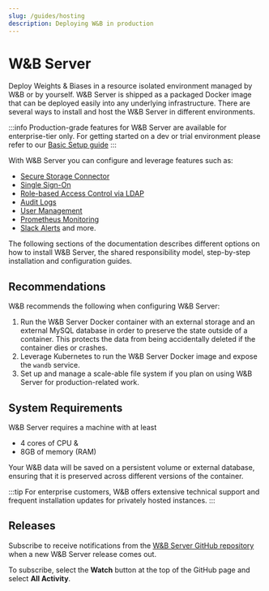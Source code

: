 ```yaml
---
slug: /guides/hosting
description: Deploying W&B in production
---
```


# W&B Server

Deploy Weights & Biases in a resource isolated environment managed by W&B or by yourself. W&B Server is shipped as a packaged Docker image that can be deployed easily into any underlying infrastructure. There are several ways to install and host the W&B Server in different environments.

:::info
Production-grade features for W&B Server are available for enterprise-tier only.
For getting started on a dev or trial environment please refer to our [Basic Setup guide](/guides/hosting/how-to-guides/basic-setup)
:::

With W&B Server you can configure and leverage features such as:

- [Secure Storage Connector](/guides/hosting/secure-storage-connector)
- [Single Sign-On](/guides/hosting/sso)
- [Role-based Access Control via LDAP](/guides/hosting/ldap)
- [Audit Logs](/guides/hosting/audit-logging)
- [User Management](/guides/hosting/manage-users)
- [Prometheus Monitoring](/guides/hosting/prometheus-logging)
- [Slack Alerts](/guides/hosting/slack-alerts) and more.

The following sections of the documentation describes different options on how to install W&B Server, the shared responsibility model, step-by-step installation and configuration guides.

## Recommendations

W&B recommends the following when configuring W&B Server:

1. Run the W&B Server Docker container with an external storage and an external MySQL database in order to preserve the state outside of a container. This protects the data from being accidentally deleted if the container dies or crashes.
2. Leverage Kubernetes to run the W&B Server Docker image and expose the `wandb` service.
3. Set up and manage a scale-able file system if you plan on using W&B Server for production-related work.

## System Requirements

W&B Server requires a machine with at least

- 4 cores of CPU &
- 8GB of memory (RAM)

Your W&B data will be saved on a persistent volume or external database, ensuring that it is preserved across different versions of the container.

:::tip
For enterprise customers, W&B offers extensive technical support and frequent installation updates for privately hosted instances.
:::

## Releases

Subscribe to receive notifications from the [W&B Server GitHub repository](https://github.com/wandb/server/releases) when a new W&B Server release comes out.

To subscribe, select the **Watch** button at the top of the GitHub page and select **All Activity**.
